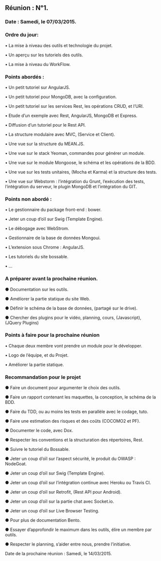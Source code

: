 <h2>Réunion : N°1.</h2>
<h3>Date : Samedi, le 07/03/2015.</h3>

<h3>Ordre du jour:</h3>

•	La mise à niveau des outils et technologie du projet.

•	Un aperçu sur les tutoriels des outils.

•	La mise à niveau du WorkFlow.

<h3>Points abordés :</h3>

•	Un petit tutoriel sur AngularJS.

•	Un petit tutoriel pour MongoDB, avec la configuration.

•	Un petit tutoriel sur les services Rest, les opérations CRUD, et l’URI.

•	Etude d’un exemple avec Rest, AngularJS, MongoDB et Express.

•	Diffusion d’un tutoriel pour le Rest API. 

•	La structure modulaire avec MVC, (Service et Client).

•	Une vue sur la structure du MEAN.JS.

•	Une vue sur le stack Yeoman, commandes pour générer un module.

•	Une vue sur le module Mongoose, le schéma et les opérations de la BDD.

•	Une vue sur les tests unitaires, (Mocha et Karma) et la structure des tests.

•	Une vue sur Webstorm : l’intégration du Grunt, l’exécution des tests, l’intégration du serveur, le plugin MongoDB et 
l’intégration du GIT.

<h3>Points non abordé :</h3>

•	Le gestionnaire du package front-end : bower.

•	Jeter un coup d’oïl sur Swig (Template Engine).

•	Le débogage avec WebStrom.

•	Gestionnaire de la base de données Mongoui.

•	L’extension sous Chrome : AngularJS.

•	Les tutoriels du site bossable.

•	…

<h3>A préparer avant la prochaine réunion.</h3>

●	Documentation sur les outils.

●	Améliorer la partie statique du site Web.

●	Définir le schéma de la base de données, (partagé sur le drive).

●	Chercher des plugins pour le vidéo, planning, cours, (Javascript), (JQuery Plugins)

<h3>Points à faire pour la prochaine réunion</h3>

•	Chaque deux membre vont prendre un module pour le développer.

•	Logo de l’équipe, et du Projet.

•	Améliorer la partie statique.

<h3>Recommandation pour le projet</h3>

●	Faire un document pour argumenter le choix des outils.

●	Faire un rapport contenant les maquettes, la conception, le schéma de la BDD.

●	Faire du TDD, ou au moins les tests en parallèle avec le codage, tuto.

●	Faire une estimation  des risques et des coûts (COCOMO2 et PF).

●	Documenter le code, avec Dox.

●	Respecter les conventions et la structuration des répertoires, Rest.

●	Suivre le tutoriel du Bossable.

●	Jeter un coup d’oïl sur l’aspect sécurité, le produit du OWASP : NodeGoat.

●	Jeter un coup d’oïl sur Swig (Template Engine). 

●	Jeter un coup d’oïl sur l’intégration continue avec Heroku ou Travis CI.

●	Jeter un coup d’oïl sur Retrofit, (Rest API pour Android).

●	Jeter un coup d’oïl sur la partie chat avec Socket.io.

●	Jeter un coup d’oïl sur Live Browser Testing.

●	Pour plus de documentation Bento.

●	Essayer d’approfondir le maximum dans les outils, élire un membre par outils.

●	Respecter le planning, s’aider entre nous, prendre l’initiative.



Date de la prochaine réunion : Samedi, le 14/03/2015.  


